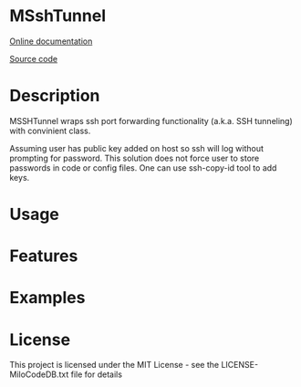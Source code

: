 MSshTunnel
===

[Online documentation](https://docs.milosolutions.com/milo-code-db/msshtunnel)

[Source code](https://git.milosolutions.com/milo-code-database/msshtunnel.git)

# Description

MSSHTunnel wraps ssh port forwarding functionality (a.k.a. SSH tunneling) with convinient class.

Assuming user has public key added on host so ssh will log without prompting for password. 
This solution does not force user to store passwords in code or config files.
One can use ssh-copy-id tool to add keys. 

# Usage



# Features



# Examples 

# License

This project is licensed under the MIT License - see the LICENSE-MiloCodeDB.txt file for details

